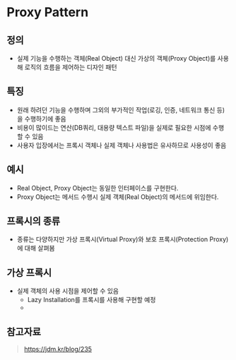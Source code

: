 # Proxy Pattern

## 정의

- 실제 기능을 수행하는 객체(Real Object) 대신 가상의 객체(Proxy Object)를 사용해 로직의 흐름을 제어하는 디자인 패턴



## 특징

- 원래 하려던 기능을 수행하며 그외의 부가적인 작업(로깅, 인증, 네트워크 통신 등)을 수행하기에 좋음
- 비용이 많이드는 연산(DB쿼리, 대용량 텍스트 파일)을 실제로 필요한 시점에 수행할 수 있음
- 사용자 입장에서는 프록시 객체나 실제 객체나 사용법은 유사하므로 사용성이 좋음

## 예시

- Real Object, Proxy Object는 동일한 인터페이스를 구현한다.
- Proxy Object는 메서드 수행시 실제 객체(Real Object)의 메서드에 위임한다.



## 프록시의 종류

- 종류는 다양하지만 가상 프록시(Virtual Proxy)와 보호 프록시(Protection Proxy)에 대해 살펴봄



## 가상 프록시

- 실제 객체의 사용 시점을 제어할 수 있음
  - Lazy Installation를 프록시를 사용해 구현할 예정
  - 



## 참고자료

> https://jdm.kr/blog/235
>
> 